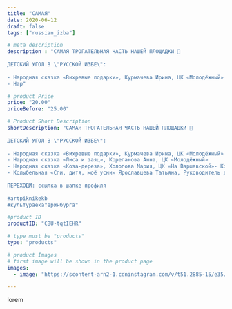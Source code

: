 ```yaml
---
title: "САМАЯ"
date: 2020-06-12
draft: false
tags: ["russian_izba"]

# meta description
description : "САМАЯ ТРОГАТЕЛЬНАЯ ЧАСТЬ НАШЕЙ ПЛОЩАДКИ 🐥
⠀
ДЕТСКИЙ УГОЛ В \"РУССКОЙ ИЗБЕ\":
⠀
- Народная сказка «Вихревые подарки», Курмачева Ирина, ЦК «Молодёжный»
- Нар"

# product Price
price: "20.00"
priceBefore: "25.00"

# Product Short Description
shortDescription: "САМАЯ ТРОГАТЕЛЬНАЯ ЧАСТЬ НАШЕЙ ПЛОЩАДКИ 🐥
⠀
ДЕТСКИЙ УГОЛ В \"РУССКОЙ ИЗБЕ\":
⠀
- Народная сказка «Вихревые подарки», Курмачева Ирина, ЦК «Молодёжный»
- Народная сказка «Лиса и заяц», Корепанова Анна, ЦК «Молодёжный»
- Народная сказка «Коза-дереза», Холопова Мария, ЦК «На Варшавской»- Колыбельная «Люли-люли люленьки», ансамбль танца и музыки «Иван да Марья»
- Колыбельная «Спи, дитя, моё усни» Ярославцева Татьяна, Руководитель детской вокальной студии «Поющие эльфы»
⠀
ПЕРЕХОДИ: ссылка в шапке профиля
⠀
#artpiknikekb
#культураекатеринбурга"

#product ID
productID: "CBU-tqtIEHR"

# type must be "products"
type: "products"

# product Images
# first image will be shown in the product page
images:
  - image: "https://scontent-arn2-1.cdninstagram.com/v/t51.2885-15/e35/s1080x1080/103388095_540755996803239_2854701394613584625_n.jpg?_nc_ht=scontent-arn2-1.cdninstagram.com&_nc_cat=103&_nc_ohc=3ELf0sTN6jQAX-Yq0oT&tp=1&oh=d6f34c201f427bf5a7ce5065f2a999ca&oe=604EC3A6&ig_cache_key=MjMyOTc2MjcyNDM3MTc3NTk1Mw%3D%3D.2"

---
```

lorem
